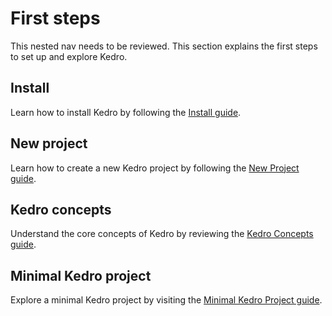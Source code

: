 # First steps

This nested nav needs to be reviewed.
This section explains the first steps to set up and explore Kedro.

## Install

Learn how to install Kedro by following the [Install guide](install.md).

## New project

Learn how to create a new Kedro project by following the [New Project guide](new_project.md).

## Kedro concepts

Understand the core concepts of Kedro by reviewing the [Kedro Concepts guide](kedro_concepts.md).

## Minimal Kedro project

Explore a minimal Kedro project by visiting the [Minimal Kedro Project guide](minimal_kedro_project.md).